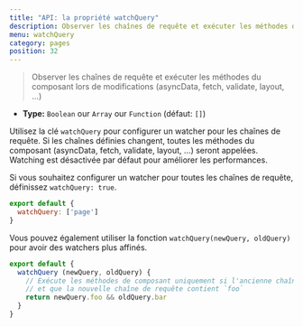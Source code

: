 ```yaml
---
title: "API: la propriété watchQuery"
description: Observer les chaînes de requête et exécuter les méthodes du composant lors d'une modification (asyncData, fetch, validate, layout, ...)
menu: watchQuery
category: pages
position: 32
---
```


> Observer les chaînes de requête et exécuter les méthodes du composant lors de modifications (asyncData, fetch, validate, layout, ...)
- **Type:** `Boolean` our `Array` our `Function` (défaut: `[]`)

Utilisez la clé `watchQuery` pour configurer un watcher pour les chaînes de requête. Si les chaînes définies changent, toutes les méthodes du composant (asyncData, fetch, validate, layout, ...) seront appelées. Watching est désactivée par défaut pour améliorer les performances.

Si vous souhaitez configurer un watcher pour toutes les chaînes de requête, définissez `watchQuery: true`.

```js
export default {
  watchQuery: ['page']
}
```

Vous pouvez également utiliser la fonction `watchQuery(newQuery, oldQuery)` pour avoir des watchers plus affinés.

```js
export default {
  watchQuery (newQuery, oldQuery) {
    // Exécute les méthodes de composant uniquement si l'ancienne chaîne de requête contenait `bar`
    // et que la nouvelle chaîne de requête contient `foo`    
    return newQuery.foo && oldQuery.bar
  }
}
```
